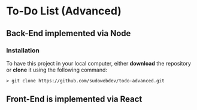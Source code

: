 # To-Do List (Advanced)

## Back-End implemented via Node

### Installation

To have this project in your local computer, either **download** the repository or **clone** it using the following command: 
```
> git clone https://github.com/sudowebdev/todo-advanced.git
```

## Front-End is implemented via React




